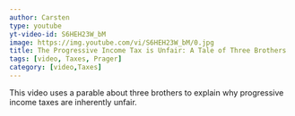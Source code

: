```yaml
---
author: Carsten
type: youtube
yt-video-id: S6HEH23W_bM
image: https://img.youtube.com/vi/S6HEH23W_bM/0.jpg
title: The Progressive Income Tax is Unfair: A Tale of Three Brothers 
tags: [video, Taxes, Prager]
category: [video,Taxes]
---
```

This video uses a parable about three brothers to explain why progressive income taxes are inherently unfair.
